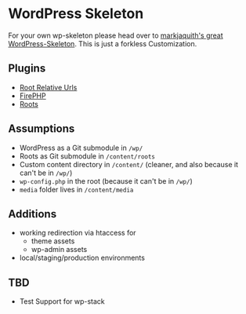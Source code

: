 # WordPress Skeleton

For your own wp-skeleton please head over to [markjaquith's great WordPress-Skeleton](https://github.com/markjaquith/WordPress-Skeleton). This is just a forkless Customization.

## Plugins

* [Root Relative Urls](http://wordpress.org/plugins/root-relative-urls/)
* [FirePHP](http://wordpress.org/plugins/firephp-firebug-php/)
* [Roots](http://roots.io)

## Assumptions

* WordPress as a Git submodule in `/wp/`
* Roots as Git submodule in `/content/roots`
* Custom content directory in `/content/` (cleaner, and also because it can't be in `/wp/`)
* `wp-config.php` in the root (because it can't be in `/wp/`)
* `media` folder lives in `/content/media`


## Additions
* working redirection via htaccess for
  * theme assets
  * wp-admin assets
* local/staging/production environments

## TBD
* Test Support for wp-stack
